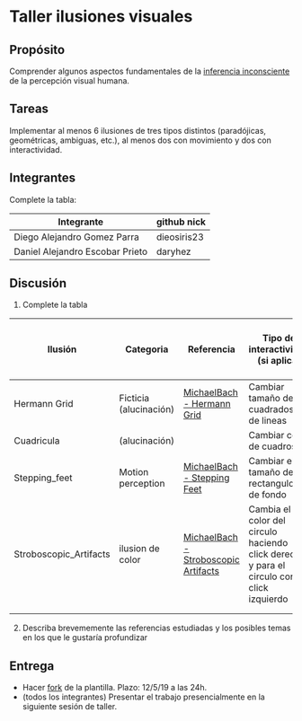 # Taller ilusiones visuales

## Propósito

Comprender algunos aspectos fundamentales de la [inferencia inconsciente](https://github.com/VisualComputing/Cognitive) de la percepción visual humana.

## Tareas

Implementar al menos 6 ilusiones de tres tipos distintos (paradójicas, geométricas, ambiguas, etc.), al menos dos con movimiento y dos con interactividad.

## Integrantes

Complete la tabla:

| Integrante | github nick |
|------------|-------------|
|Diego Alejandro Gomez Parra|dieosiris23|
|Daniel Alejandro Escobar Prieto|daryhez|

## Discusión

1. Complete la tabla

| Ilusión | Categoria | Referencia | Tipo de interactividad (si aplica) | URL código base (si aplica) |
|---------|-----------|------------|------------------------------------|-----------------------------|
|Hermann Grid|Ficticia (alucinación)|[MichaelBach - Hermann Grid](https://michaelbach.de/ot/lum-herGrid/index.html)|Cambiar tamaño de cuadrados y de lineas|N/A|
|Cuadricula|(alucinación)||Cambiar color de cuadros|N/A|
|Stepping_feet|Motion perception|[MichaelBach - Stepping Feet](https://michaelbach.de/ot/mot-feetLin/index.html)|Cambiar el tamaño de los rectangulos de fondo|N/A|
|Stroboscopic_Artifacts|ilusion de color|[MichaelBach - Stroboscopic Artifacts](https://michaelbach.de/ot/mot-strob/index.html)|Cambia el color del circulo haciendo click derecho y para el circulo con click izquierdo|N/A|
||||||
||||||

2. Describa brevememente las referencias estudiadas y los posibles temas en los que le gustaría profundizar

## Entrega

* Hacer [fork](https://help.github.com/articles/fork-a-repo/) de la plantilla. Plazo: 12/5/19 a las 24h.
* (todos los integrantes) Presentar el trabajo presencialmente en la siguiente sesión de taller.
